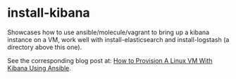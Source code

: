 install-kibana
=========

Showcases how to use ansible/molecule/vagrant to bring up a kibana instance on a VM, work well with install-elasticsearch and install-logstash (a directory above this one).

See the corresponding blog post at: [How to Provision A Linux VM With Kibana Using Ansible](https://nickolasfisher.com/blog/How-to-Provision-a-Linux-VM-With-Kibana-Using-Ansible).
